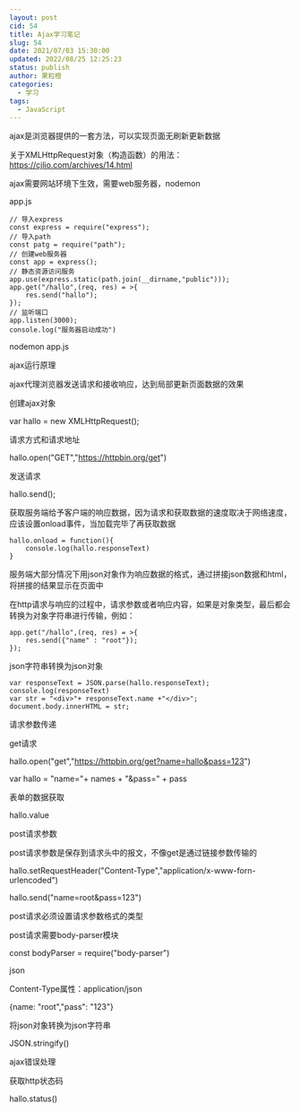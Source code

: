 ```yaml
---
layout: post
cid: 54
title: Ajax学习笔记
slug: 54
date: 2021/07/03 15:30:00
updated: 2022/08/25 12:25:23
status: publish
author: 果粒橙
categories: 
  - 学习
tags: 
  - JavaScript
---
```



ajax是浏览器提供的一套方法，可以实现页面无刷新更新数据

关于XMLHttpRequest对象（构造函数）的用法：https://cjlio.com/archives/14.html


ajax需要网站环境下生效，需要web服务器，nodemon

app.js

    // 导入express
    const express = require("express");
    // 导入path
    const patg = require("path");
    // 创建web服务器
    const app = express();
    // 静态资源访问服务
    app.use(express.static(path.join(__dirname,"public")));
    app.get("/hallo",(req, res) = >{
        res.send("hallo");
    });
    // 监听端口
    app.listen(3000);
    console.log("服务器启动成功")


nodemon app.js


ajax运行原理

ajax代理浏览器发送请求和接收响应，达到局部更新页面数据的效果

创建ajax对象

var hallo = new XMLHttpRequest();

请求方式和请求地址

hallo.open("GET","https://httpbin.org/get")

发送请求

hallo.send();

获取服务端给予客户端的响应数据，因为请求和获取数据的速度取决于网络速度，应该设置onload事件，当加载完毕了再获取数据

    hallo.onload = function(){
        console.log(hallo.responseText)
    }

服务端大部分情况下用json对象作为响应数据的格式，通过拼接json数据和html，将拼接的结果显示在页面中

在http请求与响应的过程中，请求参数或者响应内容，如果是对象类型，最后都会转换为对象字符串进行传输，例如：

    app.get("/hallo",(req, res) = >{
        res.send({"name" : "root"});
    });


json字符串转换为json对象

    var responseText = JSON.parse(hallo.responseText);
    console.log(responseText)
    var str = "<div>"+ responseText.name +"</div>";
    document.body.innerHTML = str;


请求参数传递

get请求

hallo.open("get","https://httpbin.org/get?name=hallo&pass=123")

var hallo = "name="+ names + "&pass=" + pass


表单的数据获取

hallo.value


post请求参数

post请求参数是保存到请求头中的报文，不像get是通过链接参数传输的

hallo.setRequestHeader("Content-Type","application/x-www-forn-urlencoded")

hallo.send("name=root&pass=123")

post请求必须设置请求参数格式的类型

post请求需要body-parser模块

const bodyParser = require("body-parser")



json

Content-Type属性：application/json

{name: "root","pass": "123"}

将json对象转换为json字符串

JSON.stringify()  












ajax错误处理

获取http状态码

hallo.status()






